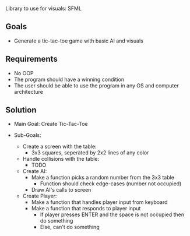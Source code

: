 Library to use for visuals: SFML 

## Goals

* Generate a tic-tac-toe game with basic AI and visuals

## Requirements

* No OOP
* The program should have a winning condition
* The user should be able to use the program in any OS and computer architecture

## Solution

* Main Goal: Create Tic-Tac-Toe


* Sub-Goals:
	* Create a screen with the table:
		* 3x3 squares, seperated by 2x2 lines of any color
	* Handle collisions with the table:
		* TODO
	* Create AI:
		* Make a function picks a random number from the 3x3 table
			* Function should check edge-cases (number not occupied)
		* Draw AI's calls to screen
	* Create Player:
		* Make a function that handles player input from keyboard
		* Make a function that responds to player input
			* If player presses ENTER and the space is not occupied then do something
			* Else, can't do something